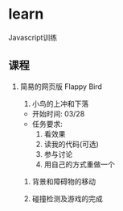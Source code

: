 # learn

Javascript训练

## 课程

1. 简易的网页版 Flappy Bird

    1. 小鸟的上冲和下落

    - 开始时间: 03/28
    - 任务要求:
        1. 看效果
        1. 读我的代码(可选)
        1. 参与讨论
        1. 用自己的方式重做一个

    1. 背景和障碍物的移动

    1. 碰撞检测及游戏的完成